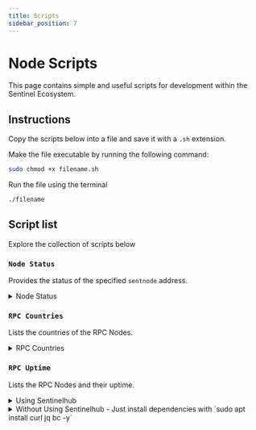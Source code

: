 ```yaml
---
title: Scripts
sidebar_position: 7
---
```


# Node Scripts

This page contains simple and useful scripts for development within the Sentinel Ecosystem.

## Instructions

Copy the scripts below into a file and save it with a `.sh` extension.

Make the file executable by running the following command:

```bash
sudo chmod +x filename.sh
```

Run the file using the terminal

```bash
./filename
```

## Script list

Explore the collection of scripts below

### `Node Status`

Provides the status of the specified `sentnode` address.

<details>
<summary>Node Status</summary>
<p>

```bash title="/home/${USER}/sentnode-status.sh"
#!/bin/bash

# Fetching the JSON data from the API
api_response=$(curl -s https://api.sentinelgrowthdao.com/sentinel/nodes/sentnode1rx7kjsvhvklcluhu9zl6hswrau06vh3ll7gthr)

# Extracting the remote URL from the JSON response
remote_url=$(echo "$api_response" | jq -r '.node.remote_url')

# Fetching the status from the remote URL
status_response=$(curl -k "$remote_url/status" | jq '.')

echo "Status from $remote_url:"
echo "$status_response" | jq '.'
```

</p>
</details>

### `RPC Countries`

Lists the countries of the RPC Nodes.

<details>
<summary>RPC Countries</summary>
<p>

```bash title="/home/${USER}/rpc-countries.sh"
#!/bin/bash

# List of addresses to iterate over

ddresses=("https://rpc-sentinel.busurnode.com:443"
           "https://na-rpc-sentinel.busurnode.com:443"
           "https://eu-rpc-sentinel.busurnode.com:443"
           "https://as-rpc-sentinel.busurnode.com:443"
           "https://rpc.sentineldao.com:443"
           "https://na-rpc.sentineldao.com:443"
           "https://eu-rpc.sentineldao.com:443"
           "https://as-rpc.sentineldao.com:443"
           "https://rpc.na.sentinel.atmosfermuda.com:443"
           "https://rpc.eu.sentinel.atmosfermuda.com:443"
           "https://rpc.ap.sentinel.atmosfermuda.com:443"
           "https://sentinel-rpc.publicnode.com:443"
           "https://rpc.mathnodes.com:443"
           "https://rpc.dvpn.me:443"
           "https://rpc.ro.mathnodes.com:443"
           "https://rpc.noncompliant.network:443"
           "https://sentinel-rpc.polkachu.com:443"
           "https://rpc.sentinel.dragonstake.io:443"
           "https://rpc.dvpn.roomit.xyz:443"
           "https://sentinel-rpc.validatornode.com:443"
           "https://rpc.trinitystake.io:443"
           "https://rpc.sentinel.quokkastake.io:443"
           "https://sentinel.rpc.nodeshub.online:443")


# Iterate over each address
for address in "${addresses[@]}"; do
    echo "Address: $address"
    
    # Get the IP address
    rpc_ipv4=$(nslookup "$address" | awk '/^Address: / { print $2 }')
    
    # Get country information for the address
    country=$(curl -s "http://ip-api.com/json/${rpc_ipv4}" | jq -r '.country')
    
    # Print the country information
    echo "Country: $country"
    echo ""
done
```

</p>
</details>


### `RPC Uptime`

Lists the RPC Nodes and their uptime.

<details>
<summary>Using Sentinelhub</summary>
<p>

```bash title="/home/${USER}/rpc-uptime.sh"
#!/bin/bash

# List of addresses to iterate over

rpc_addresses=("https://rpc-sentinel.busurnode.com:443"
           "https://na-rpc-sentinel.busurnode.com:443"
           "https://eu-rpc-sentinel.busurnode.com:443"
           "https://as-rpc-sentinel.busurnode.com:443"
           "https://rpc.sentineldao.com:443"
           "https://na-rpc.sentineldao.com:443"
           "https://eu-rpc.sentineldao.com:443"
           "https://as-rpc.sentineldao.com:443"
           "https://rpc.na.sentinel.atmosfermuda.com:443"
           "https://rpc.eu.sentinel.atmosfermuda.com:443"
           "https://rpc.ap.sentinel.atmosfermuda.com:443"
           "https://sentinel-rpc.publicnode.com:443"
           "https://rpc.mathnodes.com:443"
           "https://rpc.dvpn.me:443"
           "https://rpc.ro.mathnodes.com:443"
           "https://rpc.noncompliant.network:443"
           "https://sentinel-rpc.polkachu.com:443"
           "https://rpc.sentinel.dragonstake.io:443"
           "https://rpc.dvpn.roomit.xyz:443"
           "https://sentinel-rpc.validatornode.com:443"
           "https://rpc.trinitystake.io:443"
           "https://rpc.sentinel.quokkastake.io:443"
           "https://sentinel.rpc.nodeshub.online:443")

for node in "${rpc_addresses[@]}"; do
   echo ""
   echo "$node stats:"
   # Capture the real time only using time command and redirecting stdout and stderr to /dev/null
   real_time=$( { time /usr/local/bin/sentinelhub query block --node "$node" > /dev/null; } 2>&1 )
   # Extract and print just the real time
   echo "$real_time" | grep -oP 'real\t\K\S+'
   echo ""
done
```

</p>
</details>

<details>
<summary>Without Using Sentinelhub - Just install dependencies with `sudo apt install curl jq bc -y`</summary>
<p>

```bash title="/home/${USER}/rpc-uptime.sh"
#!/bin/bash

# Set the PATH environment variable
export PATH="/usr/local/sbin:/usr/local/bin:/usr/sbin:/usr/bin:/sbin:/bin"

# Define an array of RPC node addresses
rpc_addresses=(
    "https://rpc.sentinel.co:443"
    "https://sentinel-rpc.polkachu.com:443"
    "https://sentinel-rpc.validatornode.com:443"
    "https://sentinel-rpc.badgerbite.io:443"
    "https://sentinel-rpc.publicnode.com:443"
    "https://rpc.sentinel.quokkastake.io:443"
    "https://rpc-sentinel.whispernode.com:443"
    "https://rpc.sentinel.chaintools.tech:443"
    "https://rpc.mathnodes.com:443"
    "https://rpc.dvpn.roomit.xyz:443"
)

# Declare an associative array to store execution times
declare -A execution_times

# Loop through each RPC node address
for node in "${rpc_addresses[@]}"; do
    echo "Testing ${node}..."

    # Record the start time
    start_time=$(date +%s.%N)

    # Fetch the latest block height using the RPC endpoint
    curl -s "${node}/block" | jq -r .result.block.header.height

    # Record the end time
    end_time=$(date +%s.%N)

    # Calculate execution time
    execution_time=$(echo "$end_time - $start_time" | bc)
    execution_times["$node"]=$execution_time

    echo "Finished testing ${node}, Execution took: $execution_time"
done

# Sort nodes by their execution time
sorted_nodes=($(for node in "${rpc_addresses[@]}"; do
    echo "$node ${execution_times["$node"]}"
done | sort -k2 -n | awk '{print $1}'))

# Display the sorted nodes with their execution times
for node in "${sorted_nodes[@]}"; do
    echo "Node: $node, Execution Time: ${execution_times["$node"]}"
done

# Select the top 5 fastest nodes
new_addrs=()
for ((a = 0; a <= 4; a++)); do
    new_addrs+=("${sorted_nodes[$a]}")
done

# Create a comma-separated list of the top 5 nodes
comma_separated=$(IFS=,; echo "${new_addrs[*]}")

# Format the output line
new_line="rpc_addresses=\"$comma_separated\""

# Print the new line
echo "$new_line"

# Exit the script
exit 0
```

</p>
</details>